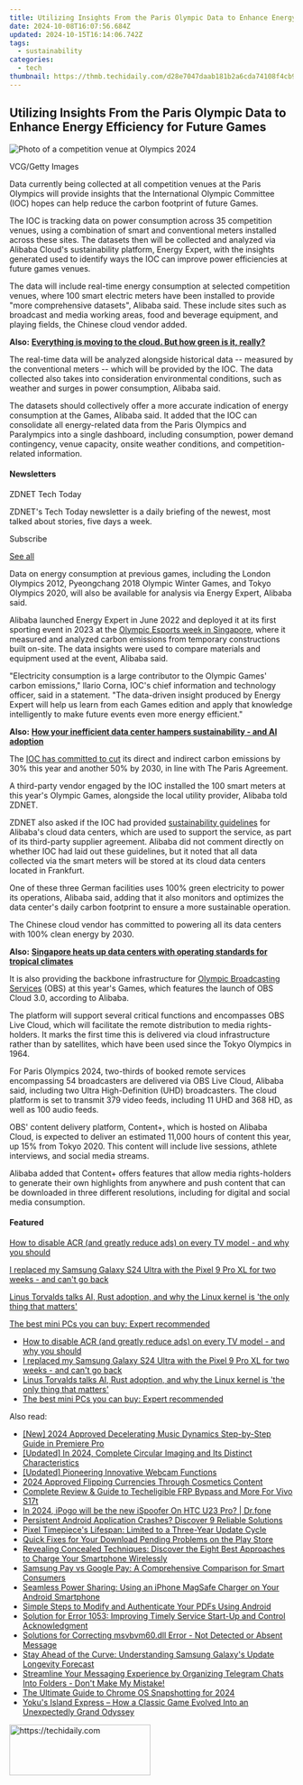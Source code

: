 ```yaml
---
title: Utilizing Insights From the Paris Olympic Data to Enhance Energy Efficiency for Future Games
date: 2024-10-08T16:07:56.684Z
updated: 2024-10-15T16:14:06.742Z
tags:
  - sustainability
categories:
  - tech
thumbnail: https://thmb.techidaily.com/d28e7047daab181b2a6cda74108f4cb993066496eb332810c3bf1138a8452ea4.jpg
---
```


## Utilizing Insights From the Paris Olympic Data to Enhance Energy Efficiency for Future Games

![Photo of a competition venue at Olympics 2024](https://www.zdnet.com/a/img/resize/63bfdde4151355311bc5544cf7675341ebe03a79/2024/07/26/cc704a1f-a0fa-4634-8286-8b2e873ddbfa/olympics-venue-vcg072024.jpg?auto=webp&width=1280)

VCG/Getty Images

Data currently being collected at all competition venues at the Paris Olympics will provide insights that the International Olympic Committee (IOC) hopes can help reduce the carbon footprint of future Games. 

The IOC is tracking data on power consumption across 35 competition venues, using a combination of smart and conventional meters installed across these sites. The datasets then will be collected and analyzed via Alibaba Cloud's sustainability platform, Energy Expert, with the insights generated used to identify ways the IOC can improve power efficiencies at future games venues. 

The data will include real-time energy consumption at selected competition venues, where 100 smart electric meters have been installed to provide "more comprehensive datasets", Alibaba said. These include sites such as broadcast and media working areas, food and beverage equipment, and playing fields, the Chinese cloud vendor added. 

**Also:** [**Everything is moving to the cloud. But how green is it, really?**](https://www.zdnet.com/article/everything-is-moving-to-the-cloud-but-how-green-is-it-really/)

The real-time data will be analyzed alongside historical data -- measured by the conventional meters -- which will be provided by the IOC. The data collected also takes into consideration environmental conditions, such as weather and surges in power consumption, Alibaba said. 

The datasets should collectively offer a more accurate indication of energy consumption at the Games, Alibaba said. It added that the IOC can consolidate all energy-related data from the Paris Olympics and Paralympics into a single dashboard, including consumption, power demand contingency, venue capacity, onsite weather conditions, and competition-related information.

#### Newsletters

ZDNET Tech Today

ZDNET's Tech Today newsletter is a daily briefing of the newest, most talked about stories, five days a week.

 Subscribe

[See all](https://www.zdnet.com/newsletters/)

Data on energy consumption at previous games, including the London Olympics 2012, Pyeongchang 2018 Olympic Winter Games, and Tokyo Olympics 2020, will also be available for analysis via Energy Expert, Alibaba said. 

Alibaba launched Energy Expert in June 2022 and deployed it at its first sporting event in 2023 at the [Olympic Esports week in Singapore](https://www.zdnet.com/article/singapore-to-host-first-olympic-esports-week-in-2023/), where it measured and analyzed carbon emissions from temporary constructions built on-site. The data insights were used to compare materials and equipment used at the event, Alibaba said. 

"Electricity consumption is a large contributor to the Olympic Games' carbon emissions," llario Corna, IOC's chief information and technology officer, said in a statement. "The data-driven insight produced by Energy Expert will help us learn from each Games edition and apply that knowledge intelligently to make future events even more energy efficient."

**Also:** [**How your inefficient data center hampers sustainability - and AI adoption**](https://www.zdnet.com/article/how-your-inefficient-data-center-hampers-sustainability-and-ai-adoption/)

The [IOC has committed to cut](https://olympics.com/ioc/sustainability/climate) its direct and indirect carbon emissions by 30% this year and another 50% by 2030, in line with The Paris Agreement.

A third-party vendor engaged by the IOC installed the 100 smart meters at this year's Olympic Games, alongside the local utility provider, Alibaba told ZDNET. 

ZDNET also asked if the IOC had provided [sustainability guidelines](https://www.zdnet.com/article/singapore-wants-only-data-centres-that-are-efficient/) for Alibaba's cloud data centers, which are used to support the service, as part of its third-party supplier agreement. Alibaba did not comment directly on whether IOC had laid out these guidelines, but it noted that all data collected via the smart meters will be stored at its cloud data centers located in Frankfurt.

One of these three German facilities uses 100% green electricity to power its operations, Alibaba said, adding that it also monitors and optimizes the data center's daily carbon footprint to ensure a more sustainable operation. 

The Chinese cloud vendor has committed to powering all its data centers with 100% clean energy by 2030.

**Also:** [**Singapore heats up data centers with operating standards for tropical climates**](https://www.zdnet.com/article/singapore-heats-up-data-centers-with-operating-standards-for-tropical-climates/)

It is also providing the backbone infrastructure for [Olympic Broadcasting Services](https://www.zdnet.com/article/olympic-broadcasting-service-aims-to-set-sport-streaming-benchmark-with-alibaba/) (OBS) at this year's Games, which features the launch of OBS Cloud 3.0, according to Alibaba.

The platform will support several critical functions and encompasses OBS Live Cloud, which will facilitate the remote distribution to media rights-holders. It marks the first time this is delivered via cloud infrastructure rather than by satellites, which have been used since the Tokyo Olympics in 1964.

For Paris Olympics 2024, two-thirds of booked remote services encompassing 54 broadcasters are delivered via OBS Live Cloud, Alibaba said, including two Ultra High-Definition (UHD) broadcasters. The cloud platform is set to transmit 379 video feeds, including 11 UHD and 368 HD, as well as 100 audio feeds.

OBS' content delivery platform, Content+, which is hosted on Alibaba Cloud, is expected to deliver an estimated 11,000 hours of content this year, up 15% from Tokyo 2020\. This content will include live sessions, athlete interviews, and social media streams.

Alibaba added that Content+ offers features that allow media rights-holders to generate their own highlights from anywhere and push content that can be downloaded in three different resolutions, including for digital and social media consumption.

#### Featured

[How to disable ACR (and greatly reduce ads) on every TV model - and why you should](https://www.zdnet.com/article/how-to-disable-acr-and-greatly-reduce-ads-on-every-tv-model-and-why-you-should/ "How to disable ACR (and greatly reduce ads) on every TV model - and why you should")

[I replaced my Samsung Galaxy S24 Ultra with the Pixel 9 Pro XL for two weeks - and can't go back](https://www.zdnet.com/article/i-replaced-my-samsung-galaxy-s24-ultra-with-the-pixel-9-pro-xl-for-two-weeks-and-cant-go-back/ "I replaced my Samsung Galaxy S24 Ultra with the Pixel 9 Pro XL for two weeks - and can't go back")

[Linus Torvalds talks AI, Rust adoption, and why the Linux kernel is 'the only thing that matters'](https://www.zdnet.com/article/linus-torvalds-talks-ai-rust-adoption-and-why-the-linux-kernel-is-the-only-thing-that-matters/ "Linus Torvalds talks AI, Rust adoption, and why the Linux kernel is 'the only thing that matters'")

[The best mini PCs you can buy: Expert recommended](https://www.zdnet.com/article/best-mini-pc/ "The best mini PCs you can buy: Expert recommended")

* [How to disable ACR (and greatly reduce ads) on every TV model - and why you should](https://www.zdnet.com/article/how-to-disable-acr-and-greatly-reduce-ads-on-every-tv-model-and-why-you-should/ "How to disable ACR (and greatly reduce ads) on every TV model - and why you should")
* [I replaced my Samsung Galaxy S24 Ultra with the Pixel 9 Pro XL for two weeks - and can't go back](https://www.zdnet.com/article/i-replaced-my-samsung-galaxy-s24-ultra-with-the-pixel-9-pro-xl-for-two-weeks-and-cant-go-back/ "I replaced my Samsung Galaxy S24 Ultra with the Pixel 9 Pro XL for two weeks - and can't go back")
* [Linus Torvalds talks AI, Rust adoption, and why the Linux kernel is 'the only thing that matters'](https://www.zdnet.com/article/linus-torvalds-talks-ai-rust-adoption-and-why-the-linux-kernel-is-the-only-thing-that-matters/ "Linus Torvalds talks AI, Rust adoption, and why the Linux kernel is 'the only thing that matters'")
* [The best mini PCs you can buy: Expert recommended](https://www.zdnet.com/article/best-mini-pc/ "The best mini PCs you can buy: Expert recommended")

<ins class="adsbygoogle"
     style="display:block"
     data-ad-format="autorelaxed"
     data-ad-client="ca-pub-7571918770474297"
     data-ad-slot="1223367746"></ins>

<ins class="adsbygoogle"
     style="display:block"
     data-ad-client="ca-pub-7571918770474297"
     data-ad-slot="8358498916"
     data-ad-format="auto"
     data-full-width-responsive="true"></ins>

<span class="atpl-alsoreadstyle">Also read:</span>
<div><ul>
<li><a href="https://fox-cloud.techidaily.com/new-2024-approved-decelerating-music-dynamics-step-by-step-guide-in-premiere-pro/"><u>[New] 2024 Approved Decelerating Music Dynamics Step-by-Step Guide in Premiere Pro</u></a></li>
<li><a href="https://fox-http.techidaily.com/updated-in-2024-complete-circular-imaging-and-its-distinct-characteristics/"><u>[Updated] In 2024, Complete Circular Imaging and Its Distinct Characteristics</u></a></li>
<li><a href="https://on-screen-recording.techidaily.com/updated-pioneering-innovative-webcam-functions/"><u>[Updated] Pioneering Innovative Webcam Functions</u></a></li>
<li><a href="https://youtube-blog.techidaily.com/approved-flipping-currencies-through-cosmetics-content/"><u>2024 Approved Flipping Currencies Through Cosmetics Content</u></a></li>
<li><a href="https://android-unlock.techidaily.com/complete-review-and-guide-to-techeligible-frp-bypass-and-more-for-vivo-s17t-by-drfone-android/"><u>Complete Review & Guide to Techeligible FRP Bypass and More For Vivo S17t</u></a></li>
<li><a href="https://android-pokemon-go.techidaily.com/in-2024-ipogo-will-be-the-new-ispoofer-on-htc-u23-pro-drfone-by-drfone-virtual-android/"><u>In 2024, iPogo will be the new iSpoofer On HTC U23 Pro? | Dr.fone</u></a></li>
<li><a href="https://hardware-reviews.techidaily.com/persistent-android-application-crashes-discover-9-reliable-solutions/"><u>Persistent Android Application Crashes? Discover 9 Reliable Solutions</u></a></li>
<li><a href="https://hardware-reviews.techidaily.com/pixel-timepieces-lifespan-limited-to-a-three-year-update-cycle/"><u>Pixel Timepiece's Lifespan: Limited to a Three-Year Update Cycle</u></a></li>
<li><a href="https://hardware-reviews.techidaily.com/quick-fixes-for-your-download-pending-problems-on-the-play-store/"><u>Quick Fixes for Your Download Pending Problems on the Play Store</u></a></li>
<li><a href="https://hardware-reviews.techidaily.com/revealing-concealed-techniques-discover-the-eight-best-approaches-to-charge-your-smartphone-wirelessly/"><u>Revealing Concealed Techniques: Discover the Eight Best Approaches to Charge Your Smartphone Wirelessly</u></a></li>
<li><a href="https://hardware-reviews.techidaily.com/samsung-pay-vs-google-pay-a-comprehensive-comparison-for-smart-consumers/"><u>Samsung Pay vs Google Pay: A Comprehensive Comparison for Smart Consumers</u></a></li>
<li><a href="https://hardware-reviews.techidaily.com/seamless-power-sharing-using-an-iphone-magsafe-charger-on-your-android-smartphone/"><u>Seamless Power Sharing: Using an iPhone MagSafe Charger on Your Android Smartphone</u></a></li>
<li><a href="https://hardware-reviews.techidaily.com/simple-steps-to-modify-and-authenticate-your-pdfs-using-android/"><u>Simple Steps to Modify and Authenticate Your PDFs Using Android</u></a></li>
<li><a href="https://win-howtos.techidaily.com/solution-for-error-1053-improving-timely-service-start-up-and-control-acknowledgment/"><u>Solution for Error 1053: Improving Timely Service Start-Up and Control Acknowledgment</u></a></li>
<li><a href="https://techno-recovery.techidaily.com/solutions-for-correcting-msvbvm60dll-error-not-detected-or-absent-message/"><u>Solutions for Correcting msvbvm60.dll Error - Not Detected or Absent Message</u></a></li>
<li><a href="https://hardware-reviews.techidaily.com/stay-ahead-of-the-curve-understanding-samsung-galaxys-update-longevity-forecast/"><u>Stay Ahead of the Curve: Understanding Samsung Galaxy's Update Longevity Forecast</u></a></li>
<li><a href="https://hardware-reviews.techidaily.com/streamline-your-messaging-experience-by-organizing-telegram-chats-into-folders-dont-make-my-mistake/"><u>Streamline Your Messaging Experience by Organizing Telegram Chats Into Folders - Don't Make My Mistake!</u></a></li>
<li><a href="https://video-screen-grab.techidaily.com/the-ultimate-guide-to-chrome-os-snapshotting-for-2024/"><u>The Ultimate Guide to Chrome OS Snapshotting for 2024</u></a></li>
<li><a href="https://buynow-reviews.techidaily.com/yokus-island-express-how-a-classic-game-evolved-into-an-unexpectedly-grand-odyssey/"><u>Yoku's Island Express – How a Classic Game Evolved Into an Unexpectedly Grand Odyssey</u></a></li>
</ul></div>

<!-- affiliate ads begin -->
<a href="https://25home.pxf.io/c/5597632/2148633/16836" target="_top" id="2148633">
  <img src="//a.impactradius-go.com/display-ad/16836-2148633" border="0" alt="https://techidaily.com" width="250" height="90"/>
</a>
<img height="0" width="0" src="https://25home.pxf.io/i/5597632/2148633/16836" style="position:absolute;visibility:hidden;" border="0" />
<!-- affiliate ads end -->

